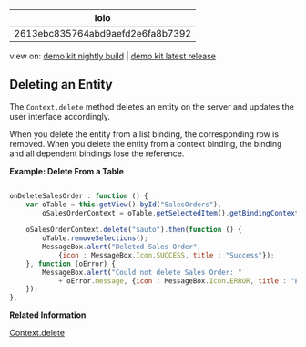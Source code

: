 <!-- loio2613ebc835764abd9aefd2e6fa8b7392 -->

| loio |
| -----|
| 2613ebc835764abd9aefd2e6fa8b7392 |

<div id="loio">

view on: [demo kit nightly build](https://openui5nightly.hana.ondemand.com/topic/2613ebc835764abd9aefd2e6fa8b7392) | [demo kit latest release](https://sdk.openui5.org/topic/2613ebc835764abd9aefd2e6fa8b7392)</div>

## Deleting an Entity

The `Context.delete` method deletes an entity on the server and updates the user interface accordingly.

When you delete the entity from a list binding, the corresponding row is removed. When you delete the entity from a context binding, the binding and all dependent bindings lose the reference.

**Example: Delete From a Table**

```js

onDeleteSalesOrder : function () {
    var oTable = this.getView().byId("SalesOrders"),
        oSalesOrderContext = oTable.getSelectedItem().getBindingContext();
 
    oSalesOrderContext.delete("$auto").then(function () {
        oTable.removeSelections();
        MessageBox.alert("Deleted Sales Order",
            {icon : MessageBox.Icon.SUCCESS, title : "Success"});
    }, function (oError) {
        MessageBox.alert("Could not delete Sales Order: "
            + oError.message, {icon : MessageBox.Icon.ERROR, title : "Error"});
    });
},
```

**Related Information**  


[Context.delete](https://sdk.openui5.org/api/sap.ui.model.odata.v4.Context/methods/delete)


